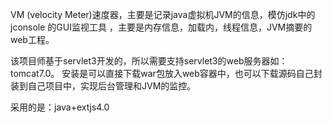 VM (velocity Meter)速度器，主要是记录java虚拟机JVM的信息，模仿jdk中的jconsole 的GUI监视工具​ ，主要是内存信息，加载内，线程信息，JVM摘要的web工程。

该项目师基于servlet3开发的，所以需要支持servlet3的web服务器如：tomcat7.0。
安装是可以直接下载war包放入web容器中，也可以下载源码自己封装到自己项目中，实现后台管理和JVM的监控。

采用的是：java+extjs4.0